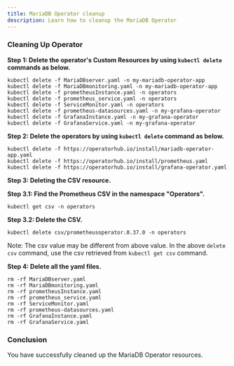 ```yaml
---
title: MariaDB Operator cleanup 
description: Learn how to cleanup the MariaDB Operator
---
```



### Cleaning Up Operator



**Step 1: Delete the operator's Custom Resources by using `kubectl delete` commands as below.**


 ```execute 
 kubectl delete -f MariaDBserver.yaml -n my-mariadb-operator-app
 kubectl delete -f MariaDBmonitoring.yaml -n my-mariadb-operator-app 
 kubectl delete -f prometheusInstance.yaml -n operators
 kubectl delete -f prometheus_service.yaml -n operators 
 kubectl delete -f ServiceMonitor.yaml -n operators
 kubectl delete -f prometheus-datasources.yaml -n my-grafana-operator
 kubectl delete -f GrafanaInstance.yaml -n my-grafana-operator
 kubectl delete -f GrafanaService.yaml -n my-grafana-operator
 ```

 


**Step 2: Delete the operators by using `kubectl delete` command as below.**
 
 
  
 ```execute 
 kubectl delete -f https://operatorhub.io/install/mariadb-operator-app.yaml
 kubectl delete -f https://operatorhub.io/install/prometheus.yaml
 kubectl delete -f https://operatorhub.io/install/grafana-operator.yaml 
 ```
 
**Step 3: Deleting the CSV resource.**

 **Step 3.1: Find the Prometheus CSV in the namespace "Operators".**


```
kubectl get csv -n operators
```

 **Step 3.2: Delete the CSV.**


```
kubectl delete csv/prometheusoperator.0.37.0 -n operators
```

Note: The csv value may be different from above value. In the above `delete csv` command, use the csv retrieved from `kubectl get csv` command.



**Step 4: Delete all the yaml files.**
 
 
 
 ```execute  
 rm -rf MariaDBserver.yaml 
 rm -rf MariaDBmonitoring.yaml 
 rm -rf prometheusInstance.yaml 
 rm -rf prometheus_service.yaml 
 rm -rf ServiceMonitor.yaml 
 rm -rf prometheus-datasources.yaml
 rm -rf GrafanaInstance.yaml
 rm -rf GrafanaService.yaml
```

### Conclusion

You have successfully cleaned up the MariaDB Operator resources.
